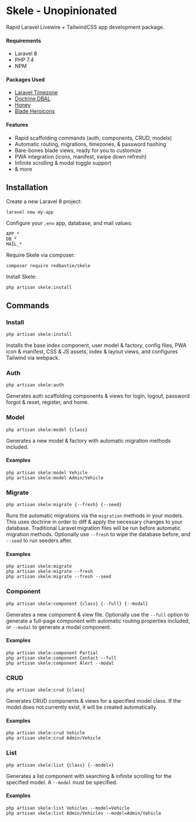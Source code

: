 # Skele - Unopinionated

Rapid Laravel Livewire + TailwindCSS app development package.

#### Requirements

- Laravel 8
- PHP 7.4
- NPM

#### Packages Used

- [Laravel Timezone](https://github.com/jamesmills/laravel-timezone)
- [Doctrine DBAL](https://github.com/doctrine/dbal)
- [Honey](https://github.com/lukeraymonddowning/honey)
- [Blade Heroicons](https://github.com/blade-ui-kit/blade-heroicons)

#### Features

- Rapid scaffolding commands (auth, components, CRUD, models)
- Automatic routing, migrations, timezones, & password hashing
- Bare-bones blade views, ready for you to customize
- PWA integration (icons, manifest, swipe down refresh)
- Infinite scrolling & modal toggle support
- & more

## Installation

Create a new Laravel 8 project:

    laravel new my-app

Configure your `.env` app, database, and mail values:

    APP_*
    DB_*
    MAIL_*

Require Skele via composer:

    composer require redbastie/skele

Install Skele:

    php artisan skele:install

## Commands

### Install

    php artisan skele:install

Installs the base index component, user model & factory, config files, PWA icon & manifest, CSS & JS assets, index & layout views, and configures Tailwind via webpack.

### Auth

    php artisan skele:auth

Generates auth scaffolding components & views for login, logout, password forgot & reset, register, and home.

### Model

    php artisan skele:model {class}

Generates a new model & factory with automatic migration methods included.

#### Examples

    php artisan skele:model Vehicle
    php artisan skele:model Admin/Vehicle  

### Migrate

    php artisan skele:migrate {--fresh} {--seed}

Runs the automatic migrations via the `migration` methods in your models. This uses doctrine in order to diff & apply the necessary changes to your database. Traditional Laravel migration files will be run before automatic migration methods. Optionally use `--fresh` to wipe the database before, and `--seed` to run seeders after.

#### Examples

    php artisan skele:migrate
    php artisan skele:migrate --fresh
    php artisan skele:migrate --fresh --seed

### Component

    php artisan skele:component {class} {--full} {--modal}

Generates a new component & view file. Optionally use the `--full` option to generate a full-page component with automatic routing properties included, or `--modal` to generate a modal component.

#### Examples

    php artisan skele:component Partial
    php artisan skele:component Contact --full
    php artisan skele:component Alert --modal

### CRUD

    php artisan skele:crud {class}

Generates CRUD components & views for a specified model class. If the model does not currently exist, it will be created automatically.

#### Examples

    php artisan skele:crud Vehicle
    php artisan skele:crud Admin/Vehicle

### List

    php artisan skele:list {class} {--model=}

Generates a list component with searching & infinite scrolling for the specified model. A `--model` must be specified.

#### Examples

    php artisan skele:list Vehicles --model=Vehicle
    php artisan skele:list Admin/Vehicles --model=Admin/Vehicle
